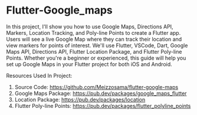 # Flutter-Google_maps

In this project, I'll show you how to use Google Maps, Directions API, Markers, Location Tracking, and Poly-line Points to create a Flutter app. Users will see a live Google Map where they can track their location and view markers for points of interest. We'll use Flutter, VSCode, Dart, Google Maps API, Directions API, Flutter Location Package, and Flutter Poly-line Points. Whether you're a beginner or experienced, this guide will help you set up Google Maps in your Flutter project for both iOS and Android.

Resources Used In Project:
 
1) Source Code: https://github.com/Meizzosama/flutter-google-maps
2) Google Maps Package: https://pub.dev/packages/google_maps_flutter
3) Location Package: https://pub.dev/packages/location
4) Flutter Poly-line Points: https://pub.dev/packages/flutter_polyline_points
